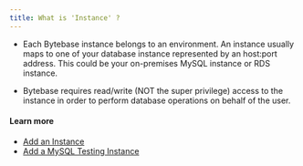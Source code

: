 ```yaml
---
title: What is 'Instance' ?
---
```


- Each Bytebase instance belongs to an environment. An instance usually maps to one of your database instance represented by an host:port address. This could be your on-premises MySQL instance or RDS instance.

- Bytebase requires read/write (NOT the super privilege) access to the instance in order to perform database operations on behalf of the user.

#### Learn more

- [Add an Instance](https://www.bytebase.com/docs/get-started/configure-workspace/add-an-instance)
- [Add a MySQL Testing Instance](https://www.bytebase.com/docs/get-started/configure-workspace/add-a-mysql-instance-for-testing)